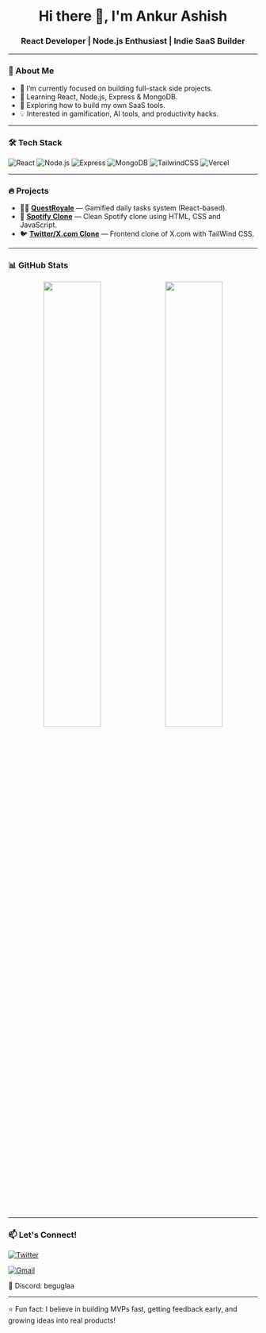 <h1 align="center">Hi there 👋, I'm Ankur Ashish</h1>
<h3 align="center">React Developer | Node.js Enthusiast | Indie SaaS Builder</h3>

---

### 🚀 About Me
- 🎯 I’m currently focused on building full-stack side projects.
- 🧠 Learning React, Node.js, Express & MongoDB.
- 🌱 Exploring how to build my own SaaS tools.
- 💡 Interested in gamification, AI tools, and productivity hacks.

---

### 🛠️ Tech Stack
![React](https://img.shields.io/badge/-React-61DAFB?logo=react&logoColor=000&style=flat)
![Node.js](https://img.shields.io/badge/-Node.js-339933?logo=node.js&logoColor=fff&style=flat)
![Express](https://img.shields.io/badge/-Express-black?logo=express&logoColor=white&style=flat)
![MongoDB](https://img.shields.io/badge/-MongoDB-47A248?logo=mongodb&logoColor=fff&style=flat)
![TailwindCSS](https://img.shields.io/badge/-Tailwind-38B2AC?logo=tailwind-css&logoColor=fff&style=flat)
![Vercel](https://img.shields.io/badge/-Vercel-000?logo=vercel&logoColor=fff&style=flat)

---

### 🔥 Projects
- 🧙‍♂️ [**QuestRoyale**](https://quest-royale.vercel.app) — Gamified daily tasks system (React-based).
- 🎵 [**Spotify Clone**](https://spotify-clone-sable-nine.vercel.app) — Clean Spotify clone using HTML, CSS and JavaScript.
- 🐦 [**Twitter/X.com Clone**](https://twitter-ui-clone-ivory.vercel.app) — Frontend clone of X.com with TailWind CSS.

---

### 📊 GitHub Stats
<p align="center">
  <img src="https://github-readme-stats.vercel.app/api?username=ankurashish&show_icons=true&theme=radical" width="48%" />
  <img src="https://github-readme-streak-stats.herokuapp.com/?user=ankurashish&theme=radical" width="48%" />
</p>

---



### 📫 Let's Connect!
[![Twitter](https://img.shields.io/badge/-Twitter-1DA1F2?logo=twitter&logoColor=white&style=for-the-badge)](https://x.com/AnkurAshish05)

[![Gmail](https://img.shields.io/badge/-Gmail-D14836?style=for-the-badge&logo=gmail&logoColor=white)](mailto:ankurashishgmail.com@gmail.com)

💬 Discord: beguglaa


---

⭐️ Fun fact: I believe in building MVPs fast, getting feedback early, and growing ideas into real products!
